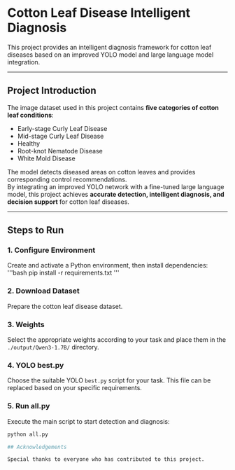 # Cotton Leaf Disease Intelligent Diagnosis

This project provides an intelligent diagnosis framework for cotton leaf diseases based on an improved YOLO model and large language model integration.  

---

## Project Introduction
The image dataset used in this project contains **five categories of cotton leaf conditions**:  
- Early-stage Curly Leaf Disease  
- Mid-stage Curly Leaf Disease  
- Healthy  
- Root-knot Nematode Disease  
- White Mold Disease  

The model detects diseased areas on cotton leaves and provides corresponding control recommendations.  
By integrating an improved YOLO network with a fine-tuned large language model, this project achieves **accurate detection, intelligent diagnosis, and decision support** for cotton leaf diseases.  

---

## Steps to Run

### 1. Configure Environment
Create and activate a Python environment, then install dependencies:
'''bash
pip install -r requirements.txt '''


### 2. Download Dataset

Prepare the cotton leaf disease dataset.


### 3. Weights
Select the appropriate weights according to your task and place them in the `./output/Qwen3-1.7B/` directory.

### 4. YOLO best.py

Choose the suitable YOLO `best.py` script for your task. This file can be replaced based on your specific requirements.


### 5. Run all.py

Execute the main script to start detection and diagnosis:
```bash
python all.py

## Acknowledgements

Special thanks to everyone who has contributed to this project.
